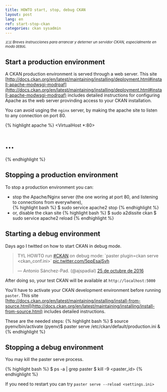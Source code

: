 ```yaml
---
title: HOWTO start, stop, debug CKAN
layout: post
lang: en
ref: start-stop-ckan
categories: ckan sysadmin
---
```

<small><em>
:es: Breves instrucciones para arrancar y deterner un servidor CKAN, especialmente en modo `DEBUG`.  
</em></small>

## Start a production environment
A CKAN production environment is served through a web server. This site [http://docs.ckan.org/en/latest/maintaining/installing/deployment.html#install-apache-modwsgi-modrpaf](http://docs.ckan.org/en/latest/maintaining/installing/deployment.html#install-apache-modwsgi-modrpaf) includes detailed instructions for configuring Apache as the web server provinding access to your CKAN installation.

You can avoid usging the `nginx` server, by making the apache site to listen to any connection on port 80.

{% highlight apache %}
<VirtualHost *:80>
  # ...
</VirtualHost>
{% endhighlight %}

## Stopping a production environment

To stop a production environment you can:
* stop the Apache/Nginx server (the one woring at port 80, and listening to connections from everywhere),  
{% highlight bash %}
  $ sudo service apache2 stop
{% endhighlight %}
* or, disable the ckan site
{% highlight bash %}
  $ sudo a2dissite ckan
  $ sudo service apache2 reload
{% endhighlight %}

## Starting a debug environment

Days ago I twitted on how to start CKAN in debug mode.

<blockquote class="twitter-tweet" data-lang="es"><p lang="en" dir="ltr">TYL HOWTO run <a href="https://twitter.com/hashtag/CKAN?src=hash">#CKAN</a> on debug mode: `paster plugin=ckan serve &lt;ckan_conf.ini&gt;` <a href="https://t.co/5ppEsajSvh">pic.twitter.com/5ppEsajSvh</a></p>&mdash; Antonio Sánchez-Pad. (@ajspadial) <a href="https://twitter.com/ajspadial/status/790947600769900544">25 de octubre de 2016</a></blockquote>
<script async src="//platform.twitter.com/widgets.js" charset="utf-8"></script>

After doing so, your test CKAN will be available at `http://localhost:5000`

You'll have to activate your CKAN development environment before running `paster`. This site [http://docs.ckan.org/en/latest/maintaining/installing/install-from-source.html](http://docs.ckan.org/en/latest/maintaining/installing/install-from-source.html) includes detailed instructions.

These are the needed steps:
{% highlight bash %}
$ source pyenv/bin/activate
(pyenv)$ paster serve /etc/ckan/default/production.ini &
{% endhighlight %}

## Stopping a debug environment

You may kill the paster serve process.

{% highlight bash %}
$ ps -a | grep paster
$ kill -9 <paster_id>
{% endhighlight %}

If you need to restart you can try `paster serve --reload <settings.ini>`

